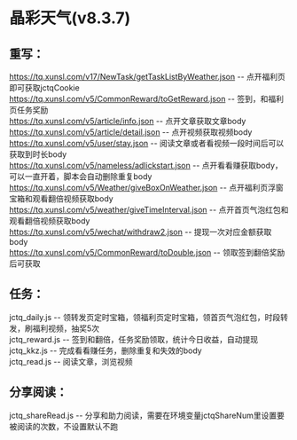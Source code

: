 # 晶彩天气(v8.3.7)
  
## 重写：  
https://tq.xunsl.com/v17/NewTask/getTaskListByWeather.json  -- 点开福利页即可获取jctqCookie  
https://tq.xunsl.com/v5/CommonReward/toGetReward.json       -- 签到，和福利页任务奖励  
https://tq.xunsl.com/v5/article/info.json                   -- 点开文章获取文章body  
https://tq.xunsl.com/v5/article/detail.json                 -- 点开视频获取视频body  
https://tq.xunsl.com/v5/user/stay.json                      -- 阅读文章或者看视频一段时间后可以获取到时长body  
https://tq.xunsl.com/v5/nameless/adlickstart.json           -- 点开看看赚获取body，可以一直开着，脚本会自动删除重复body  
https://tq.xunsl.com/v5/Weather/giveBoxOnWeather.json       -- 点开福利页浮窗宝箱和观看翻倍视频获取body  
https://tq.xunsl.com/v5/weather/giveTimeInterval.json       -- 点开首页气泡红包和观看翻倍视频获取body  
https://tq.xunsl.com/v5/wechat/withdraw2.json               -- 提现一次对应金额获取body  
https://tq.xunsl.com/v5/CommonReward/toDouble.json          -- 领取签到翻倍奖励后可获取  
  
## 任务：  
jctq_daily.js           -- 领转发页定时宝箱，领福利页定时宝箱，领首页气泡红包，时段转发，刷福利视频，抽奖5次  
jctq_reward.js          -- 签到和翻倍，任务奖励领取，统计今日收益，自动提现  
jctq_kkz.js             -- 完成看看赚任务，删除重复和失效的body  
jctq_read.js            -- 阅读文章，浏览视频  
  
## 分享阅读：  
jctq_shareRead.js       -- 分享和助力阅读，需要在环境变量jctqShareNum里设置要被阅读的次数，不设置默认不跑  